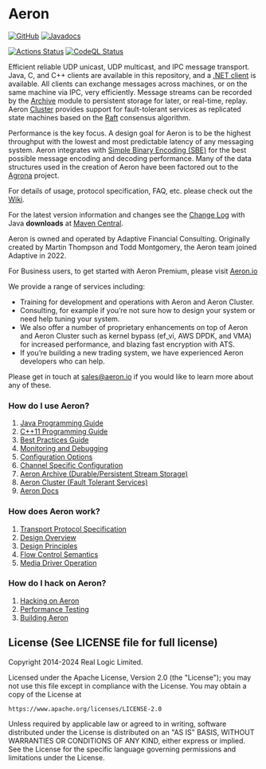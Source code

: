 Aeron
=====

[![GitHub](https://img.shields.io/github/license/real-logic/Aeron.svg)](https://github.com/real-logic/aeron/blob/master/LICENSE)
[![Javadocs](https://www.javadoc.io/badge/io.aeron/aeron-all.svg)](https://www.javadoc.io/doc/io.aeron/aeron-all)

[![Actions Status](https://github.com/real-logic/aeron/workflows/Continuous%20Integration/badge.svg)](https://github.com/real-logic/aeron/actions)
[![CodeQL Status](https://github.com/real-logic/aeron/workflows/CodeQL/badge.svg)](https://github.com/real-logic/aeron/actions)

Efficient reliable UDP unicast, UDP multicast, and IPC message transport. Java, C, and C++ clients are available in this
repository, and a [.NET client](https://github.com/AdaptiveConsulting/Aeron.NET) is available. All
clients can exchange messages across machines, or on the same machine via IPC, very efficiently. Message streams can be
recorded by the [Archive](https://github.com/real-logic/aeron/tree/master/aeron-archive) module to persistent storage
for later, or real-time, replay. Aeron [Cluster](https://github.com/real-logic/aeron/tree/master/aeron-cluster)
provides support for fault-tolerant services as replicated state machines based on the
[Raft](https://raft.github.io/) consensus algorithm.

Performance is the key focus. A design goal for Aeron is to be the highest throughput with the lowest and most
predictable latency of any messaging system. Aeron integrates with
[Simple Binary Encoding (SBE)](https://github.com/real-logic/simple-binary-encoding) for the best possible message
encoding and decoding performance. Many of the data structures used in the creation of Aeron have been factored out to
the [Agrona](https://github.com/real-logic/agrona) project.

For details of usage, protocol specification, FAQ, etc. please check out the
[Wiki](https://github.com/real-logic/aeron/wiki).

For the latest version information and changes see the [Change Log](https://github.com/real-logic/aeron/wiki/Change-Log)
with Java **downloads** at [Maven Central](http://search.maven.org/#search%7Cga%7C1%7Caeron).

Aeron is owned and operated by Adaptive Financial Consulting. Originally created by Martin Thompson and Todd Montgomery, the Aeron team joined Adaptive in 2022.

For Business users, to get started with Aeron Premium, please visit [Aeron.io](https://aeron.io)

We provide a range of services including:
* Training for development and operations with Aeron and Aeron Cluster.
* Consulting, for example if you’re not sure how to design your system or need help tuning your system.
* We also offer a number of proprietary enhancements on top of Aeron and Aeron Cluster such as kernel bypass (ef_vi, AWS DPDK, and VMA) for increased performance, and blazing fast encryption with ATS.
* If you’re building a new trading system, we have experienced Aeron developers who can help.

Please get in touch at [sales@aeron.io](mailto:sales@aeron.io?subject=Aeron) if you would like to learn more about any of these.

### How do I use Aeron?

1. [Java Programming Guide](https://github.com/real-logic/aeron/wiki/Java-Programming-Guide)
1. [C++11 Programming Guide](https://github.com/real-logic/aeron/wiki/Cpp-Programming-Guide)
1. [Best Practices Guide](https://github.com/real-logic/aeron/wiki/Best-Practices-Guide)
1. [Monitoring and Debugging](https://github.com/real-logic/aeron/wiki/Monitoring-and-Debugging)
1. [Configuration Options](https://github.com/real-logic/aeron/wiki/Configuration-Options)
1. [Channel Specific Configuration](https://github.com/real-logic/aeron/wiki/Channel-Configuration)
1. [Aeron Archive (Durable/Persistent Stream Storage)](https://github.com/real-logic/aeron/wiki/Aeron-Archive)
1. [Aeron Cluster (Fault Tolerant Services)](https://github.com/real-logic/aeron/tree/master/aeron-cluster)
1. [Aeron Docs](https://aeron.io/docs/)

### How does Aeron work?

1. [Transport Protocol Specification](https://github.com/real-logic/aeron/wiki/Transport-Protocol-Specification)
1. [Design Overview](https://github.com/real-logic/aeron/wiki/Design-Overview)
1. [Design Principles](https://github.com/real-logic/aeron/wiki/Design-Principles)
1. [Flow Control Semantics](https://github.com/real-logic/aeron/wiki/Flow-and-Congestion-Control)
1. [Media Driver Operation](https://github.com/real-logic/aeron/wiki/Media-Driver-Operation)

### How do I hack on Aeron?

1. [Hacking on Aeron](https://github.com/real-logic/aeron/wiki/Hacking-on-Aeron)
1. [Performance Testing](https://github.com/real-logic/aeron/wiki/Performance-Testing)
1. [Building Aeron](https://github.com/real-logic/aeron/wiki/Building-Aeron)

License (See LICENSE file for full license)
-------------------------------------------
Copyright 2014-2024 Real Logic Limited.

Licensed under the Apache License, Version 2.0 (the "License");
you may not use this file except in compliance with the License.
You may obtain a copy of the License at

    https://www.apache.org/licenses/LICENSE-2.0

Unless required by applicable law or agreed to in writing, software
distributed under the License is distributed on an "AS IS" BASIS,
WITHOUT WARRANTIES OR CONDITIONS OF ANY KIND, either express or implied.
See the License for the specific language governing permissions and
limitations under the License.  
